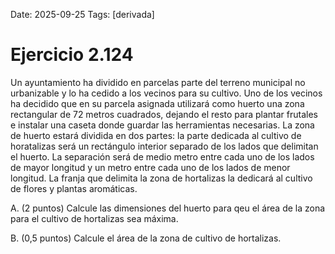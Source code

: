 Date: 2025-09-25
Tags: [derivada]

# Ejercicio 2.124

 
Un ayuntamiento ha dividido en parcelas parte del terreno municipal no urbanizable y lo ha cedido a los vecinos para su cultivo. Uno de los vecinos ha decidido que en su parcela asignada utilizará como huerto una zona rectangular de 72 metros cuadrados, dejando el resto para plantar frutales e instalar una caseta donde guardar las herramientas necesarias. La zona de huerto estará dividida en dos partes: la parte dedicada al cultivo de horatalizas será un rectángulo interior separado de los lados que delimitan el huerto. La separación será de medio metro entre cada uno de los lados de mayor longitud y un metro entre cada uno de los lados de menor longitud. La franja que delimita la zona de hortalizas la dedicará al cultivo de flores y plantas aromáticas.

A.   (2 puntos) Calcule las dimensiones del huerto para qeu el área de la zona para el cultivo de hortalizas sea máxima.

B.   (0,5 puntos) Calcule el área de la zona de cultivo de hortalizas.

